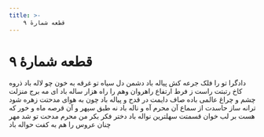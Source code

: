 ```yaml
---
title: >-
    قطعه شمارهٔ ۹
---
```

# قطعه شمارهٔ ۹

دادگرا تو را فلک جرعه کش پیاله باد
دشمن دل سیاه تو غرقه به خون چو لاله باد
ذروه کاخ رتبتت راست ز فرط ارتفاع
راهروان وهم را راه هزار ساله باد
ای مه برج منزلت چشم و چراغ عالمی
باده صاف دایمت در قدح و پیاله باد
چون به هوای مدحتت زهره شود ترانه ساز
حاسدت از سماع آن محرم آه و ناله باد
نه طبق سپهر و آن قرصه ماه و خور که هست
بر لب خوان قسمتت سهلترین نواله باد
دختر فکر بکر من محرم مدحت تو شد
مهر چنان عروس را هم به کفت حواله باد
